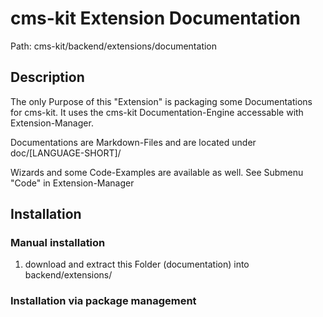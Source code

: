 # cms-kit Extension Documentation

Path: cms-kit/backend/extensions/documentation

## Description

The only Purpose of this "Extension" is packaging some Documentations for cms-kit. 
It uses the cms-kit Documentation-Engine accessable with Extension-Manager.

Documentations are Markdown-Files and are located under doc/[LANGUAGE-SHORT]/ 

Wizards and some Code-Examples are available as well. See Submenu "Code" in Extension-Manager


## Installation

### Manual installation

1. download and extract this Folder (documentation) into backend/extensions/

### Installation via package management

